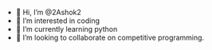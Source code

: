 - 👋 Hi, I’m @2Ashok2
- 👀 I’m interested in coding
- 🌱 I’m currently learning python
- 💞️ I’m looking to collaborate on competitive programming.

<!---
2Ashok2/2Ashok2 is a ✨ special ✨ repository because its `README.md` (this file) appears on your GitHub profile.
You can click the Preview link to take a look at your changes.
--->
